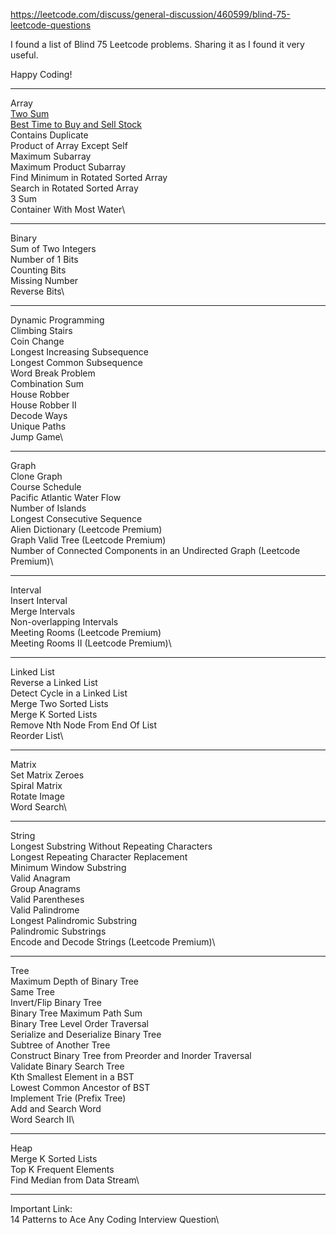 https://leetcode.com/discuss/general-discussion/460599/blind-75-leetcode-questions

I found a list of Blind 75 Leetcode problems. Sharing it as I found it very useful.

Happy Coding!

<hr/>

Array\
[Two Sum](https://leetcode.com/problems/two-sum/)\
[Best Time to Buy and Sell Stock](https://leetcode.com/problems/best-time-to-buy-and-sell-stock/)\
Contains Duplicate\
Product of Array Except Self\
Maximum Subarray\
Maximum Product Subarray\
Find Minimum in Rotated Sorted Array\
Search in Rotated Sorted Array\
3 Sum\
Container With Most Water\

<hr/>

Binary\
Sum of Two Integers\
Number of 1 Bits\
Counting Bits\
Missing Number\
Reverse Bits\

<hr/>

Dynamic Programming\
Climbing Stairs\
Coin Change\
Longest Increasing Subsequence\
Longest Common Subsequence\
Word Break Problem\
Combination Sum\
House Robber\
House Robber II\
Decode Ways\
Unique Paths\
Jump Game\

<hr/>

Graph\
Clone Graph\
Course Schedule\
Pacific Atlantic Water Flow\
Number of Islands\
Longest Consecutive Sequence\
Alien Dictionary (Leetcode Premium)\
Graph Valid Tree (Leetcode Premium)\
Number of Connected Components in an Undirected Graph (Leetcode Premium)\

<hr/>

Interval\
Insert Interval\
Merge Intervals\
Non-overlapping Intervals\
Meeting Rooms (Leetcode Premium)\
Meeting Rooms II (Leetcode Premium)\

<hr/>

Linked List\
Reverse a Linked List\
Detect Cycle in a Linked List\
Merge Two Sorted Lists\
Merge K Sorted Lists\
Remove Nth Node From End Of List\
Reorder List\

<hr/>

Matrix\
Set Matrix Zeroes\
Spiral Matrix\
Rotate Image\
Word Search\

<hr/>

String\
Longest Substring Without Repeating Characters\
Longest Repeating Character Replacement\
Minimum Window Substring\
Valid Anagram\
Group Anagrams\
Valid Parentheses\
Valid Palindrome\
Longest Palindromic Substring\
Palindromic Substrings\
Encode and Decode Strings (Leetcode Premium)\

<hr/>

Tree\
Maximum Depth of Binary Tree\
Same Tree\
Invert/Flip Binary Tree\
Binary Tree Maximum Path Sum\
Binary Tree Level Order Traversal\
Serialize and Deserialize Binary Tree\
Subtree of Another Tree\
Construct Binary Tree from Preorder and Inorder Traversal\
Validate Binary Search Tree\
Kth Smallest Element in a BST\
Lowest Common Ancestor of BST\
Implement Trie (Prefix Tree)\
Add and Search Word\
Word Search II\

<hr/>

Heap\
Merge K Sorted Lists\
Top K Frequent Elements\
Find Median from Data Stream\

<hr/>

Important Link:\
14 Patterns to Ace Any Coding Interview Question\
